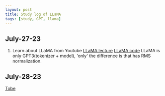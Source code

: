 ```yaml
---
layout: post
title: Study log of LLaMA
tags: [study, GPT, llama]
---
```


## July-27-23
1. Learn about LLaMA from Youtube
[LLaMA lecture](https://www.youtube.com/watch?v=jvYpv9VJBOA)
[LLaMA code](https://github.com/facebookresearch/llama/tree/main/llama)
LLaMA is only GPT3(tokenizer + model), 'only' the difference is that has RMS normalization. 

## July-28-23
[Tobe](https://www.youtube.com/watch?v=T1XadeiKl1M)